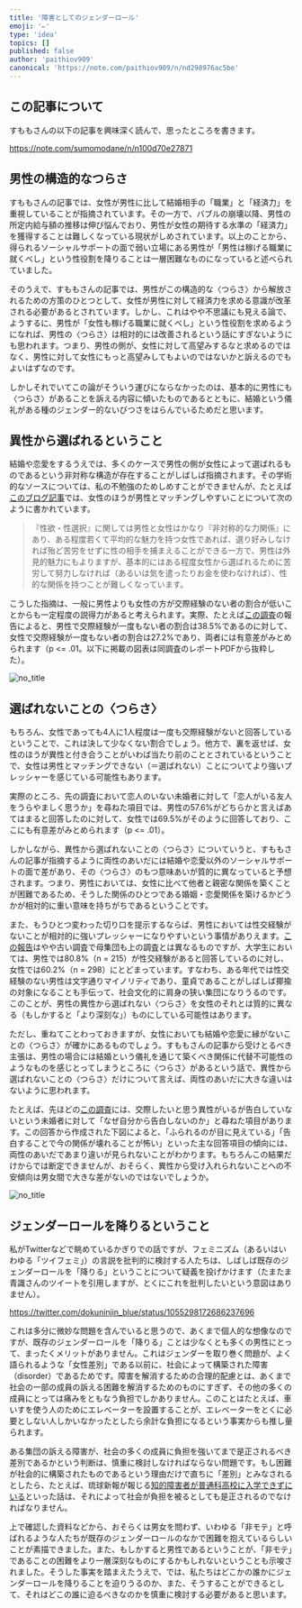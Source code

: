 ```yaml
---
title: '障害としてのジェンダーロール'
emoji: '✏️'
type: 'idea'
topics: []
published: false
author: 'paithiov909'
canonical: 'https://note.com/paithiov909/n/nd298976ac5be'
---
```


## この記事について

すももさんの以下の記事を興味深く読んで、思ったところを書きます。

https://note.com/sumomodane/n/n100d70e27871

## 男性の構造的なつらさ

すももさんの記事では、女性が男性に比して結婚相手の「職業」と「経済力」を重視していることが指摘されています。その一方で、バブルの崩壊以降、男性の所定内給与額の推移は伸び悩んでおり、男性が女性の期待する水準の「経済力」を獲得することは難しくなっている現状がしめされています。以上のことから、得られるソーシャルサポートの面で弱い立場にある男性が「男性は稼げる職業に就くべし」という性役割を降りることは一層困難なものになっていると述べられていました。

そのうえで、すももさんの記事では、男性がこの構造的な〈つらさ〉から解放されるための方策のひとつとして、女性が男性に対して経済力を求める意識が改革される必要があるとされています。しかし、これはやや不思議にも見える論で、ようするに、男性が「女性も稼げる職業に就くべし」という性役割を求めるようになれば、男性の〈つらさ〉は相対的には改善されるという話にすぎないようにも思われます。つまり、男性の側が、女性に対して高望みするなと求めるのではなく、男性に対して女性にもっと高望みしてもよいのではないかと訴えるのでもよいはずなのです。

しかしそれでいてこの論がそういう運びにならなかったのは、基本的に男性にも〈つらさ〉があることを訴える内容に傾いたものであるとともに、結婚という儀礼がある種のジェンダー的ないびつさをはらんでいるためだと思います。

## 異性から選ばれるということ

結婚や恋愛をするうえでは、多くのケースで男性の側が女性によって選ばれるものであるという非対称な構造が存在することがしばしば指摘されます。その学術的なソースについては、私の不勉強のためしめすことができませんが、たとえば[このブログ記事](https://charm.at.webry.info/201109/article_14.html)では、女性のほうが男性とマッチングしやすいことについて次のように書かれています。

> 『性欲・性選択』に関しては男性と女性はかなり『非対称的な力関係』にあり、ある程度若くて平均的な魅力を持つ女性であれば、選り好みしなければ殆ど苦労をせずに性の相手を捕まえることができる一方で、男性は外見的魅力にもよりますが、基本的にはある程度女性から選ばれるために苦労して努力しなければ（あるいは気を遣ったりお金を使わなければ）、性的な関係を持つことが難しくなっています。

こうした指摘は、一般に男性よりも女性の方が交際経験のない者の割合が低いことからも一定程度の説得力があると考えられます。実際、たとえば[この調査](https://www.myilw.co.jp/research/report/2017_01.php)の報告によると、男性で交際経験が一度もない者の割合は38.5%であるのに対して、女性で交際経験が一度もない者の割合は27.2%であり、両者には有意差がみとめられます（p &lt;= .01。以下に掲載の図表は同調査のレポートPDFから抜粋した）。

![no_title](https://d2l930y2yx77uc.cloudfront.net/production/uploads/images/12275906/picture_pc_8b5eb2cfc17783fe5b912bbc5c9eabe2.png)

## 選ばれないことの〈つらさ〉

もちろん、女性であっても4人に1人程度は一度も交際経験がないと回答しているということで、これは決して少なくない割合でしょう。他方で、裏を返せば、女性のほうが異性と付き合うことがいわば当たり前のこととされているということで、女性は男性とマッチングできない（＝選ばれない）ことについてより強いプレッシャーを感じている可能性もあります。

実際のところ、先の調査において恋人のいない未婚者に対して「恋人がいる友人をうらやましく思うか」を尋ねた項目では、男性の57.6%がどちらかと言えばあてはまると回答したのに対して、女性では69.5%がそのように回答しており、ここにも有意差がみとめられます（p &lt;= .01）。

しかしながら、異性から選ばれないことの〈つらさ〉についていうと、すももさんの記事が指摘するように両性のあいだには結婚や恋愛以外のソーシャルサポートの面で差があり、その〈つらさ〉のもつ意味あいが質的に異なっていると予想されます。つまり、男性においては、女性に比べて他者と親密な関係を築くことが困難であるため、そうした関係のひとつである婚姻・恋愛関係を築けるかどうかが相対的に重い意味を持ちがちであるということです。

また、もうひとつ変わった切り口を提示するならば、男性においては性交経験がないことが相対的に強いプレッシャーになりやすいという事情がありえます。[この報告](https://ci.nii.ac.jp/naid/110004084616)はやや古い調査で母集団も上の調査とは異なるものですが、大学生においては、男性では80.8%（n = 215）が性交経験があると回答しているのに対し、女性では60.2%（n = 298）にとどまっています。すなわち、ある年代では性交経験のない男性は文字通りマイノリティであり、童貞であることがしばしば揶揄の対象になることも手伝って、社会文化的に肩身の狭い集団になりうるのです。このことが、男性の異性から選ばれない〈つらさ〉を女性のそれとは質的に異なる（もしかすると「より深刻な」）ものにしている可能性はあります。

ただし、重ねてことわっておきますが、女性においても結婚や恋愛に縁がないことの〈つらさ〉が確かにあるものでしょう。すももさんの記事から受けとるべき主張は、男性の場合には結婚という儀礼を通じて築くべき関係に代替不可能性のようなものを感じとってしまうところに〈つらさ〉があるという話で、異性から選ばれないことの〈つらさ〉だけについて言えば、両性のあいだに大きな違いはないように思われます。

たとえば、先ほどの[この調査](https://www.myilw.co.jp/research/report/2017_01.php)には、交際したいと思う異性がいるが告白していないという未婚者に対して「なぜ自分から告白しないのか」と尋ねた項目があります。この回答から作成された下図によると、「ふられるのが目に見えている」「告白することで今の関係が壊れることが怖い」といった主な回答項目の傾向には、両性のあいだであまり違いが見られないことがわかります。もちろんこの結果だけからでは断定できませんが、おそらく、異性から受け入れられないことへの不安傾向は男女間で大きな差がないのではないでしょうか。

![no_title](https://d2l930y2yx77uc.cloudfront.net/production/uploads/images/12278451/picture_pc_bb28284924e7488e60bd0bfa1bc04863.png)

## ジェンダーロールを降りるということ

私がTwitterなどで眺めているかぎりでの話ですが、フェミニズム（あるいはいわゆる「ツイフェミ」）の言説を批判的に検討する人たちは、しばしば既存のジェンダーロールを「降りる」ということについて疑義を投げかけます（たまたま青識さんのツイートを引用しますが、とくにこれを批判したいという意図はありません）。

https://twitter.com/dokuninjin_blue/status/1055298172686237696

これは多分に微妙な問題を含んでいると思うので、あくまで個人的な想像なのですが、既存のジェンダーロールを「降りる」ことは少なくとも多くの男性にとって、まったくメリットがありません。これはジェンダーを取り巻く問題が、よく語られるような「女性差別」である以前に、社会によって構築された障害（disorder）であるためです。障害を解消するための合理的配慮とは、あくまで社会の一部の成員の訴える困難を解消するためのものにすぎず、その他の多くの成員にとっては痛みをともなう負担でしかありません。このことはたとえば、車いすを使う人のためにエレベーターを設置することが、エレベーターをとくに必要としない人しかいなかったとしたら余計な負担になるという事実からも推し量られます。

ある集団の訴える障害が、社会の多くの成員に負担を強いてまで是正されるべき差別であるかという判断は、慎重に検討しなければならない問題です。もし困難が社会的に構築されたものであるという理由だけで直ちに「差別」とみなされるとしたら、たとえば、琉球新報が報じる[知的障害者が普通科高校に入学できずにいる](https://ryukyushimpo.jp/news/entry-901756.html)といった話は、それによって社会が負担を被るとしても是正されるのでなければなりません。  

上で確認した資料などから、おそらくは男女を問わず、いわゆる「非モテ」と呼ばれるような人たちが既存のジェンダーロールのなかで困難を抱えているらしいことが素描できました。また、もしかすると男性であるということが、「非モテ」であることの困難をより一層深刻なものにするかもしれないということも示唆されました。そうした事実を踏まえたうえで、では、私たちはどこかの誰かにジェンダーロールを降りることを迫りうるのか、また、そうすることができるとして、それはどこの誰に迫るべきなのかを慎重に検討する必要があると思います。

